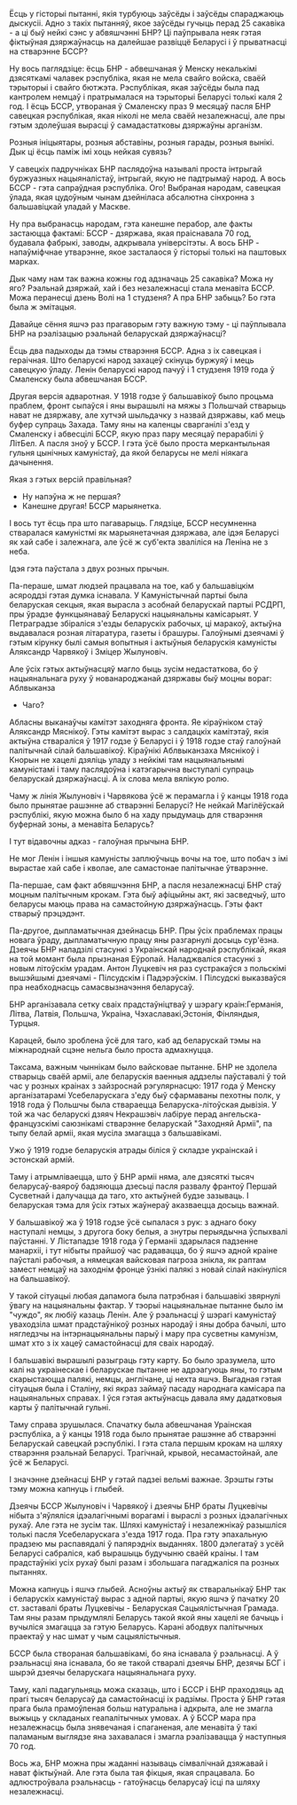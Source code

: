 

Ёсць у гісторыі пытанні, якія турбуюць заўсёды і заўсёды спараджаюць дыскусіі. Адно з такіх пытанняў, якое заўсёды гучыць перад 25 сакавіка - а ці быў нейкі сэнс у абвяшчэнні БНР? Ці паўпрывала неяк гэтая фіктыўная дзяржаўнасць на далейшае развіццё Беларусі і ў прыватнасці на стварэнне БССР?

Ну вось паглядзіце: ёсць БНР - абвешчаная ў Менску некалькімі дзясяткамі чалавек рэспубліка, якая не мела свайго войска, сваёй тэрыторыі і свайго бютжэта. Рэспублікая, якая заўсёды была пад кантролем немцаў і пратрымалася на тэрыторыі Беларусі толькі каля 2 год. І ёсць БССР, утвораная ў Смаленску праз 9 месяцаў пасля БНР савецкая рэспублікая, якая ніколі не мела сваёй незалежнасці, але пры гэтым здолеўшая вырасці ў самадастатковы дзяржаўны арганізм.

Розныя ініцыятары, розныя абставіны, розныя гарады, розныя вынікі. Дык ці ёсць паміж імі хоць нейкая сувязь?
 
У савецкіх падручніках БНР паслядоўна называлі проста інтрыгай буржуазных нацыяналістаў, інтрыгай, якую не падтрымаў народ. А вось БССР - гэта сапраўдная рэспубліка. Ого! Выбраная народам, савецкая ўлада, якая цудоўным чынам дзейніласа абсалютна сінхронна з бальшавіцкай уладай у Маскве.

Ну пра выбранасць народам, гэта канешне перабор, але факты застаюцца фактамі: БССР - дзяржава, якая праіснавала 70 год, будавала фабрыкі, заводы, адкрывала універсітэты. А вось БНР - напаўміфчнае утварэнне, якое засталаося ў гісторыі толькі на паштовых марках. 

Дык чаму нам так важна кожны год адзначаць 25 сакавіка? Можа ну яго? Рэальнай дзяржай, хай і без незалежнасці стала менавіта БССР. Можа перанесці дзень Волі на 1 студзеня? А пра БНР забыць? Бо гэта была ж эмітацыя.

Давайце сёння яшчэ раз прагаворым гэту важную тэму - ці паўплывала БНР на рэалізацыю рэальнай беларускай дзяржаўнасці?


Ёсць два падыходы да тэмы стварэння БССР. Адна з іх савецкая і гераічная. Што беларускі народ захацеў скінуць буржуяў і мець савецкую ўладу. Ленін беларускі народ пачуў і 1 студзеня 1919 года ў Смаленску была абвешчаная БССР.

Другая версія адваротная. У 1918 годзе ў бальшавікоў было процьма праблем, фронт сыпаўся і яны вырашылі на мяжы з Польшчай стварыць нават не дзяржаву, але хутчэй шыльдачку з назвай дзяржавы, каб мець буфер супраць Захада. Таму яны на каленцы сварганілі з'езд у Смаленску і абвесцілі БССР, якую праз пару месяцаў перарабілі ў ЛітБел. А пасля зноў у БССР. І гэта ўсё было проста меркантыльная гульня цынічных камуністаў, да якой беларусы не мелі ніякага дачынення.

Якая з гэтых версій правільная? 

- Ну напэўна ж не першая? 
- Канешне другая! БССР марыянетка.

І вось тут ёсць пра што пагаварыць. Глядзіце, БССР несумненна стваралася камуністмі як марыянетачная дзяржава, але ідэя Беларусі як хай сабе і залежнага, але ўсё ж суб'екта зваліліся на Леніна не з неба. 

Ідэя гэта паўстала з двух розных прычын.

Па-пераше, шмат людзей працавала на тое, каб у бальшавіцкім асяроддзі гэтая думка існавала. У Камуністычнай партыі была беларуская секцыя, якая вырасла з асобнай беларускай партыі РСДРП, пры ўрадзе функцыянаваў Беларускі нацыянальны камісарыят. У  Петраградзе збіраліся з'езды беларускіх рабочых, ці маракоў, актыўна выдавалася розная літаратура, газеты і брашуры. Галоўнымі дзеячамі ў гэтым кірунку былі самыя вопытныя і актыўныя беларускія камуністы Аляксандр Чарвякоў і Зміцер Жылуновіч. 

Але ўсіх гэтых актыўнасцяў магло быць зусім недастаткова, бо ў нацыянальнага руху ў нованароджанай дзяржавы быў моцны вораг: Аблвыканза 

- Чаго?

Абласны выканаўчы камітэт заходняга фронта. Яе кіраўніком стаў Аляксандр Мяснікоў. Гэты камітэт вырас з салдацкіх камітэтаў, якія актыўна ствараліся ў 1917 годзе ў Беларусі і ў 1918 годзе стаў галоўнай палітычнай сілай бальшавікоў. Кіраўнікі Аблвыканзаха Мяснікоў і Кнорын не хацелі дзяліць уладу з нейкімі там нацыянальнымі камуністамі і таму паслядоўна і катэгарычна выступалі супраць беларускай дзяржаўнасці. А іх слова мела вялікую ролю.

Чаму ж лінія Жылуновіч і Чарвякова ўсё ж перамагла і ў канцы 1918 года было прынятае рашэнне аб стварэнні Беларусі? Не нейкай Магілёўскай рэспублікі, якую можна было б на хаду прыдумаць для стварэння буфернай зоны, а менавіта Беларусь?

І тут відавочны адказ - галоўная прычына БНР.

Не мог Ленін і іншыя камуністы заплюўчыць вочы на тое, што побач з імі вырастае хай сабе і кволае, але самастонае палітычнае ўтварэнне.

Па-першае, сам факт абвяшчэння БНР, а пасля незалежнасці БНР стаў моцным палітычным крокам. Гэта быў афіцыйны акт, які засведчыў, што беларусы маюць права на самастойную дзяржаўнасць. Гэты факт стварыў прэцэдэнт.

Па-другое, дыпламатычная дзейнасць БНР. Пры ўсіх праблемах працы новага ўраду, дыпламатычную працу яны разгарнулі досыць сур'ёзна. Дзеячы БНР наладзілі стасункі з Украінскай народнай рэспублікай, якая на той момант была прызнаная Еўропай. Наладжваліся стасункі з новым літоўскім урадам.
Антон Луцкевіч ня раз сустракаўся з польскімі вышэйшымі дзеячамі - Пілсудскім і Падэрэўскім. І Пілсудскі выказваўся пра неабходнасць самасвызначэння беларусаў.

БНР арганізавала сетку сваіх прадстаўніцтваў у шэрагу краін:Германія, Літва, Латвія, Польшча, Украіна, Чэхаславакі,Эстонія, Фінляндыя, Турцыя.

Карацей, было зроблена ўсё для таго, каб ад беларускай тэмы на міжнароднай сцэне нельга было проста адмахнуцца.

Таксама, важным чыннікам было вайсковае пытанне. БНР не здолела стварыць сваёй арміі, але беларускія ваенныя аддзелы паўставалі ў той час у розных краінах з зайзроснай рэгулярнасцю: 1917 года ў Менску арганізатарамі Усебеларускага з'еду быў сфармаваны пехотны полк, у 1918 года ў Польшчы была ствараецца Беларуска-літоўская дывізія. У той жа час беларускі дзяяч Некрашэвіч лабіруе перад ангельска-французскімі саюзнікамі стварэнне беларускай "Заходняй Арміі", па тыпу белай арміі, якая мусіла змагацца з бальшавікамі.

Ужо ў 1919 годзе беларускія атрады біліся ў складзе украінскай і эстонскай армій. 

Таму і атрымліваецца, што ў БНР арміі няма, але дзясяткі тысяч беларусаў-ваяроў бадзяюцца дзесьці пасля развалу франтоў Першай Сусветнай і далучацца да таго, хто актыўней будзе зазываць. І беларуская тэма для ўсіх гэтых жаўнераў аказваецца досыць важнай.

У бальшавікоў жа ў 1918 годзе ўсё сыпалася з рук: з аднаго боку наступалі немцы, з другога боку белыя, а знутры перыядычна ўспыхвалі паўстанні. У Лістападзе 1918 года ў Германіі здарылася падзенне манархіі, і тут нібыты прайшоў час радавацца, бо ў яшчэ адной краіне паўсталі рабочыя, а нямецкая вайсковая пагроза знікла, як раптам замест немцаў на заходнім фронце ўзнікі палякі з новай сілай накінуліся на бальшавікоў.

У такой сітуацыі любая дапамога была патрэбная і бальшавікі звярнулі ўвагу на нацыянальны фактар. У тэорыі нацыянальнае пытанне было ім "чуждо", як любіў казаць Ленін. Але ў рэальнасці ў шэрагі камуністаў уваходзіла шмат прадстаўнікоў розных народаў і яны добра бачылі, што нягледзчы на інтэрнацыянальны парыў і мару пра сусветны камунізм, шмат хто з іх хацеў самастойнасці для сваіх народаў. 

І бальшавікі вырашылі разыграць гэту карту. Бо было зразумела, што калі на украінескае і беларускае пытанне не адрэагуюць яны, то гэтым скарыстаюцца палякі, немцы, англічане, ці нехта яшчэ. Выгадная гэтая сітуацыя была і Сталіну, які якраз займаў пасаду народнага камісара па нацыянальных справах. І ўся гэтая актыўнасць давала яму дадатковыя карты ў палітычнай гульні.

Таму справа зрушылася. Спачатку была абвешчаная Ураінская рэспубліка, а ў канцы 1918 года было прынятае рашэнне аб стварэнні Беларускай савецкай рэспублікі. І гэта стала першым крокам на шляху стварэння рэальнай Беларусі. Трагічнай, крывой, несамастойнай, але ўсё ж Беларусі.

І значэнне дзейнасці БНР у гэтай падзеі вельмі важнае. Зрэшты гэты тэму можна капнуць і глыбей. 

Дзеячы БССР Жылуновіч і Чарвякоў і дзеячы БНР браты Луцкевічы нібыта з'яўляліся ідэалагічнымі ворагамі і выраслі з розных ідэалагічных рухаў. Але гэта не зусім так. Шляхі камуністаў і незалежнікаў разышліся толькі пасля Усебеларускага з'езда 1917 года. Пра гэту эпахальную прадзею мы распавядалі ў папярэдніх выданнях. 1800 дэлегатаў з усёй Беларусі сабраліся, каб вырашыць будучыню сваёй краіны. І там прадстаўнікі усіх рухаў былі разам і збольшага пагаджаліся па розных пытаннях.

Можна капнуць і яшчэ глыбей. Асноўны актыў як стваральнікаў БНР так і беларускіх камуністаў вырас з адной партыі, якую яшчэ ў пачатку 20 ст. заставалі браты Луцкевічы - Беларуская Сацыялістычная Грамада. Там яны разам прыдумлялі Беларусь такой якой яны хацелі яе бачыць і вучыліся змагацца за гэтую Беларусь. Карані абодвух палітычных праектаў у нас шмат у чым сацыялістычныя. 

БССР была створаная бальшавікамі, бо яна існавала ў рэальнасці. А ў рэальнасці яна існавала, бо яе такой стваралі дзеячы БНР, дезячы БСГ і шырэй дзеячы беларускага нацыянальнага руху.

Таму, калі падагульняць можа сказаць, што і БССР і БНР праходзяць ад прагі тысяч беларусаў да самастойнасці іх радзімы. Проста ў БНР гэтая прага была прамоўленая больш натуральна і адкрыта, але не змагла выжыць у складаных геапалітычных умовах. А ў БССР мара пра незалежнасць была знявечаная і спаганеная, але менавіта ў такі паламаным выглядзе яна захавалася і змагла рэалізавацца ў наступныя 70 год.

Вось жа, БНР можна пры жаданні называць сімвалічнай дзяжавай і нават фіктыўнай. Але гэта была тая фікцыя, якая спрацавала. Бо адлюстроўвала рэальнасць - гатоўнасць беларусаў ісці па шляху незалежнасці.